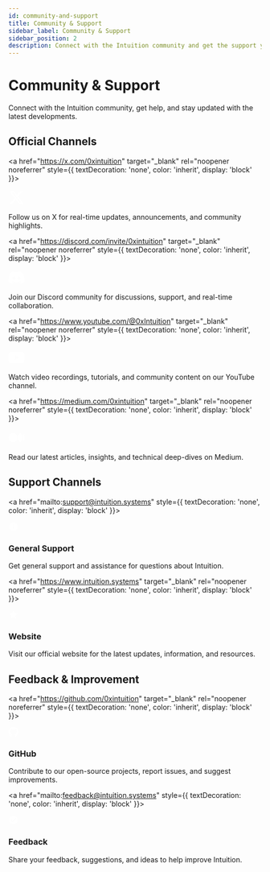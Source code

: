 ```yaml
---
id: community-and-support
title: Community & Support
sidebar_label: Community & Support
sidebar_position: 2
description: Connect with the Intuition community and get the support you need
---
```


# Community & Support

Connect with the Intuition community, get help, and stay updated with the latest developments.

## Official Channels

<div className="uniform-card-grid">

<a href="https://x.com/0xintuition" target="\_blank" rel="noopener noreferrer" style={{ textDecoration: 'none', color: 'inherit', display: 'block' }}>

<div className="uniform-card clickable-card">
<div style={{ display: 'flex', justifyContent: 'center', marginBottom: '1.5rem' }}>
<div style={{ width: '60px', height: '60px', borderRadius: '12px', backgroundColor: '#1DA1F2', display: 'flex', alignItems: 'center', justifyContent: 'center' }}>
<svg width="32" height="32" viewBox="0 0 24 24" fill="white">
<path d="M18.244 2.25h3.308l-7.227 8.26 8.502 11.24H16.17l-5.214-6.817L4.99 21.75H1.68l7.73-8.835L1.254 2.25H8.08l4.713 6.231zm-1.161 17.52h1.833L7.084 4.126H5.117z"/>
</svg>
</div>
</div>
<p className="uniform-card-content">
Follow us on X for real-time updates, announcements, and community highlights.
</p>
</div>
</a>

<a href="https://discord.com/invite/0xintuition" target="\_blank" rel="noopener noreferrer" style={{ textDecoration: 'none', color: 'inherit', display: 'block' }}>

<div className="uniform-card clickable-card">
<div style={{ display: 'flex', justifyContent: 'center', marginBottom: '1.5rem' }}>
<div style={{ width: '60px', height: '60px', borderRadius: '12px', backgroundColor: '#5865F2', display: 'flex', alignItems: 'center', justifyContent: 'center' }}>
<svg width="32" height="32" viewBox="0 0 24 24" fill="white">
<path d="M20.317 4.37a19.791 19.791 0 0 0-4.885-1.515a.074.074 0 0 0-.079.037c-.21.375-.444.864-.608 1.25a18.27 18.27 0 0 0-5.487 0a12.64 12.64 0 0 0-.617-1.25a.077.077 0 0 0-.079-.037A19.736 19.736 0 0 0 3.677 4.37a.07.07 0 0 0-.032.027C.533 9.046-.32 13.58.099 18.057a.082.082 0 0 0 .031.057a19.9 19.9 0 0 0 5.993 3.03a.078.078 0 0 0 .084-.028a14.09 14.09 0 0 0 1.226-1.994a.076.076 0 0 0-.041-.106a13.107 13.107 0 0 1-1.872-.892a.077.077 0 0 1-.008-.128a10.2 10.2 0 0 0 .372-.292a.074.074 0 0 1 .077-.01c3.928 1.793 8.18 1.793 12.062 0a.074.074 0 0 1 .078.01c.12.098.246.198.373.292a.077.077 0 0 1-.006.127a12.299 12.299 0 0 1-1.873.892a.077.077 0 0 0-.041.107c.36.698.772 1.362 1.225 1.993a.076.076 0 0 0 .084.028a19.839 19.839 0 0 0 6.002-3.03a.077.077 0 0 0 .032-.054c.5-5.177-.838-9.674-3.549-13.66a.061.061 0 0 0-.031-.03zM8.02 15.33c-1.183 0-2.157-1.085-2.157-2.419c0-1.333.956-2.419 2.157-2.419c1.21 0 2.176 1.096 2.157 2.42c0 1.333-.956 2.418-2.157 2.418zm7.975 0c-1.183 0-2.157-1.085-2.157-2.419c0-1.333.955-2.419 2.157-2.419c1.21 0 2.176 1.096 2.157 2.42c0 1.333-.946 2.418-2.157 2.418z"/>
</svg>
</div>
</div>
<p className="uniform-card-content">
Join our Discord community for discussions, support, and real-time collaboration.
</p>
</div>
</a>

<a href="https://www.youtube.com/@0xIntuition" target="\_blank" rel="noopener noreferrer" style={{ textDecoration: 'none', color: 'inherit', display: 'block' }}>

<div className="uniform-card clickable-card">
<div style={{ display: 'flex', justifyContent: 'center', marginBottom: '1.5rem' }}>
<div style={{ width: '60px', height: '60px', borderRadius: '12px', backgroundColor: '#FF0000', display: 'flex', alignItems: 'center', justifyContent: 'center' }}>
<svg width="32" height="32" viewBox="0 0 24 24" fill="white">
<path d="M23.498 6.186a3.016 3.016 0 0 0-2.122-2.136C19.505 3.545 12 3.545 12 3.545s-7.505 0-9.377.505A3.017 3.017 0 0 0 .502 6.186C0 8.07 0 12 0 12s0 3.93.502 5.814a3.016 3.016 0 0 0 2.122 2.136c1.871.505 9.376.505 9.376.505s7.505 0 9.377-.505a3.015 3.015 0 0 0 2.122-2.136C24 15.93 24 12 24 12s0-3.93-.502-5.814zM9.545 15.568V8.432L15.818 12l-6.273 3.568z"/>
</svg>
</div>
</div>
<p className="uniform-card-content">
Watch video recordings, tutorials, and community content on our YouTube channel.
</p>
</div>
</a>

<a href="https://medium.com/0xintuition" target="\_blank" rel="noopener noreferrer" style={{ textDecoration: 'none', color: 'inherit', display: 'block' }}>

<div className="uniform-card clickable-card">
<div style={{ display: 'flex', justifyContent: 'center', marginBottom: '1.5rem' }}>
<div style={{ width: '60px', height: '60px', borderRadius: '12px', backgroundColor: '#00AB6C', display: 'flex', alignItems: 'center', justifyContent: 'center' }}>
<svg width="32" height="32" viewBox="0 0 24 24" fill="white">
<path d="M13.54 12a6.8 6.8 0 01-6.77 6.82A6.8 6.8 0 010 12a6.8 6.8 0 016.77-6.82A6.8 6.8 0 0113.54 12zM20.96 12c0 3.54-1.51 6.42-3.38 6.42-1.87 0-3.39-2.88-3.39-6.42s1.52-6.42 3.39-6.42 3.38 2.88 3.38 6.42M24 12c0 3.17-.53 5.75-1.19 5.75-.66 0-1.19-2.58-1.19-5.75s.53-5.75 1.19-5.75C23.47 6.25 24 8.83 24 12z"/>
</svg>
</div>
</div>
<p className="uniform-card-content">
Read our latest articles, insights, and technical deep-dives on Medium.
</p>
</div>
</a>

</div>

## Support Channels

<div className="uniform-card-grid-small">

<a href="mailto:support@intuition.systems" style={{ textDecoration: 'none', color: 'inherit', display: 'block' }}>

<div className="uniform-card clickable-card">
<div style={{ display: 'flex', alignItems: 'center', marginBottom: '1rem' }}>
<div style={{ width: '40px', height: '40px', borderRadius: '8px', backgroundColor: '#6366F1', display: 'flex', alignItems: 'center', justifyContent: 'center', marginRight: '1rem' }}>
<svg width="20" height="20" viewBox="0 0 24 24" fill="white">
<path d="M12 2C6.48 2 2 6.48 2 12s4.48 10 10 10 10-4.48 10-10S17.52 2 12 2zm1 15h-2v-6h2v6zm0-8h-2V7h2v2z"/>
</svg>
</div>
<h3 style={{ margin: 0 }}>General Support</h3>
</div>
<p className="uniform-card-content">
Get general support and assistance for questions about Intuition.
</p>
</div>
</a>

<a href="https://www.intuition.systems" target="\_blank" rel="noopener noreferrer" style={{ textDecoration: 'none', color: 'inherit', display: 'block' }}>

<div className="uniform-card clickable-card">
<div style={{ display: 'flex', alignItems: 'center', marginBottom: '1rem' }}>
<div style={{ width: '40px', height: '40px', borderRadius: '8px', backgroundColor: '#F59E0B', display: 'flex', alignItems: 'center', justifyContent: 'center', marginRight: '1rem' }}>
<svg width="20" height="20" viewBox="0 0 24 24" fill="white">
<path d="M12 2l3.09 6.26L22 9.27l-5 4.87 1.18 6.88L12 17.77l-6.18 3.25L7 14.14 2 9.27l6.91-1.01L12 2z"/>
</svg>
</div>
<h3 style={{ margin: 0 }}>Website</h3>
</div>
<p className="uniform-card-content">
Visit our official website for the latest updates, information, and resources.
</p>
</div>
</a>

</div>

## Feedback & Improvement

<div className="uniform-card-grid-small">

<a href="https://github.com/0xintuition" target="\_blank" rel="noopener noreferrer" style={{ textDecoration: 'none', color: 'inherit', display: 'block' }}>

<div className="uniform-card clickable-card">
<div style={{ display: 'flex', alignItems: 'center', marginBottom: '1rem' }}>
<div style={{ width: '40px', height: '40px', borderRadius: '8px', backgroundColor: '#333', display: 'flex', alignItems: 'center', justifyContent: 'center', marginRight: '1rem' }}>
<svg width="20" height="20" viewBox="0 0 24 24" fill="white">
<path d="M12 0c-6.626 0-12 5.373-12 12 0 5.302 3.438 9.8 8.207 11.387.599.111.793-.261.793-.577v-2.234c-3.338.726-4.033-1.416-4.033-1.416-.546-1.387-1.333-1.756-1.333-1.756-1.089-.745.083-.729.083-.729 1.205.084 1.839 1.237 1.839 1.237 1.07 1.834 2.807 1.304 3.492.997.107-.775.418-1.305.762-1.604-2.665-.305-5.467-1.334-5.467-5.931 0-1.311.469-2.381 1.236-3.221-.124-.303-.535-1.524.117-3.176 0 0 1.008-.322 3.301 1.23.957-.266 1.983-.399 3.003-.404 1.02.005 2.047.138 3.006.404 2.291-1.552 3.297-1.23 3.297-1.23.653 1.653.242 2.874.118 3.176.77.84 1.235 1.911 1.235 3.221 0 4.609-2.807 5.624-5.479 5.921.43.372.823 1.102.823 2.222v3.293c0 .319.192.694.801.576 4.765-1.589 8.199-6.086 8.199-11.386 0-6.627-5.373-12-12-12z"/>
</svg>
</div>
<h3 style={{ margin: 0 }}>GitHub</h3>
</div>
<p className="uniform-card-content">
Contribute to our open-source projects, report issues, and suggest improvements.
</p>
</div>
</a>

<a href="mailto:feedback@intuition.systems" style={{ textDecoration: 'none', color: 'inherit', display: 'block' }}>

<div className="uniform-card clickable-card">
<div style={{ display: 'flex', alignItems: 'center', marginBottom: '1rem' }}>
<div style={{ width: '40px', height: '40px', borderRadius: '8px', backgroundColor: '#8B5CF6', display: 'flex', alignItems: 'center', justifyContent: 'center', marginRight: '1rem' }}>
<svg width="20" height="20" viewBox="0 0 24 24" fill="white">
<path d="M12 2C6.48 2 2 6.48 2 12s4.48 10 10 10 10-4.48 10-10S17.52 2 12 2zm-2 15l-5-5 1.41-1.41L10 14.17l7.59-7.59L19 8l-9 9z"/>
</svg>
</div>
<h3 style={{ margin: 0 }}>Feedback</h3>
</div>
<p className="uniform-card-content">
Share your feedback, suggestions, and ideas to help improve Intuition.
</p>
</div>
</a>

</div>
